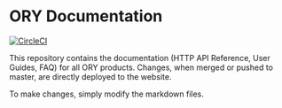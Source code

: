 # ORY Documentation

[![CircleCI](https://circleci.com/gh/ory/docs/tree/master.svg?style=shield)](https://circleci.com/gh/ory/docs/tree/master)

This repository contains the documentation (HTTP API Reference, User Guides,
FAQ) for all ORY products. Changes, when merged or pushed to master, are
directly deployed to the website.

To make changes, simply modify the markdown files.
